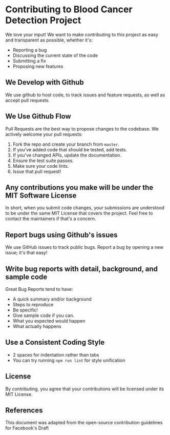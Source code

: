 # Contributing to Blood Cancer Detection Project

We love your input! We want to make contributing to this project as easy and transparent as possible, whether it's:

- Reporting a bug
- Discussing the current state of the code
- Submitting a fix
- Proposing new features

## We Develop with Github

We use github to host code, to track issues and feature requests, as well as accept pull requests.

## We Use Github Flow

Pull Requests are the best way to propose changes to the codebase. We actively welcome your pull requests:

1. Fork the repo and create your branch from `master`.
2. If you've added code that should be tested, add tests.
3. If you've changed APIs, update the documentation.
4. Ensure the test suite passes.
5. Make sure your code lints.
6. Issue that pull request!

## Any contributions you make will be under the MIT Software License

In short, when you submit code changes, your submissions are understood to be under the same MIT License that covers the project. Feel free to contact the maintainers if that's a concern.

## Report bugs using Github's issues

We use GitHub issues to track public bugs. Report a bug by opening a new issue; it's that easy!

## Write bug reports with detail, background, and sample code

Great Bug Reports tend to have:

- A quick summary and/or background
- Steps to reproduce
- Be specific!
- Give sample code if you can.
- What you expected would happen
- What actually happens

## Use a Consistent Coding Style

* 2 spaces for indentation rather than tabs
* You can try running `npm run lint` for style unification

## License

By contributing, you agree that your contributions will be licensed under its MIT License.

## References

This document was adapted from the open-source contribution guidelines for Facebook's Draft
